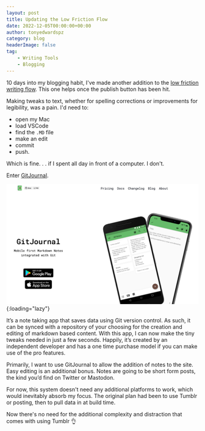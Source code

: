 ```yaml
---
layout: post
title: Updating the Low Friction Flow
date: 2022-12-05T00:00:00+00:00
author: tonyedwardspz
category: blog
headerImage: false
tag: 
    - Writing Tools
    - Blogging
---
```


10 days into my blogging habit, I've made another addition to the [low friction writing flow](https://tonyedwardspz.co.uk/blog/low-friction-writing-flow/). This one helps once the publish button has been hit.

Making tweaks to text, whether for spelling corrections or improvements for legibility, was a pain. I'd need to:

- open my Mac
- load VSCode
- find the `.MD` file
- make an edit
- commit 
- push. 

Which is fine. . . if I spent all day in front of a computer. I don't.

Enter [GitJournal](https://gitjournal.io/).

![GitJournal Landing page](/assets/images/2022/git-journal.jpg "GitJournal Website Landing Page"){:loading="lazy"}

It’s a note taking app that saves data using Git version control. As such, it can be synced with a repository of your choosing for the creation and editing of markdown based content. With this app, I can now make the tiny tweaks needed in just a few seconds. Happily, it’s created by an independent developer and has a one time purchase model if you can make use of the pro features.

Primarily, I want to use GitJournal to allow the addition of notes to the site. Easy editing is an additional bonus. Notes are going to be short form posts, the kind you’d find on Twitter or Mastodon.

For now, this system doesn't need any additional platforms to work, which would inevitably absorb my focus. The original plan had been to use Tumblr or posting, then to pull data in at build time. 

Now there's no need for the additional complexity and distraction that comes with using Tumblr 👌
